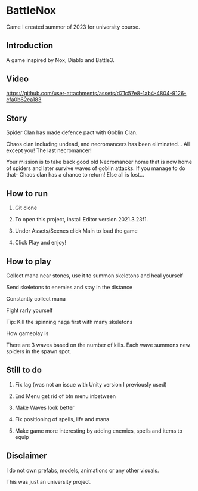 # BattleNox
Game I created summer of 2023 for university course.

## Introduction

A game inspired by Nox, Diablo and Battle3.

## Video



https://github.com/user-attachments/assets/d71c57e8-1ab4-4804-9126-cfa0b62ea183


## Story

Spider Clan has made defence pact with Goblin Clan.

Chaos clan including undead, and necromancers has been eliminated... All except you! The last necromancer! 

Your mission is to take back good old Necromancer home that is now home of spiders and later survive waves of goblin attacks. If you manage to do that- Chaos clan has a chance to return! Else all is lost...

## How to run

1. Git clone
   
2. To open this project, install Editor version 2021.3.23f1.

3. Under Assets/Scenes click Main to load the game
   
4. Click Play and enjoy! 
   
## How to play

Collect mana near stones, use it to summon skeletons and heal yourself

Send skeletons to enemies and stay in the distance

Constantly collect mana

Fight rarly yourself

Tip: Kill the spinning naga first with many skeletons

How gameplay is

There are 3 waves based on the number of kills. Each wave summons new spiders in the spawn spot.

## Still to do

1. Fix lag (was not an issue with Unity version I previously used)

2. End Menu get rid of btn menu inbetween

3. Make Waves look better

4. Fix positioning of spells, life and mana

5. Make game more interesting by adding enemies, spells and items to equip

## Disclaimer

I do not own prefabs, models, animations or any other visuals.

This was just an university project.
